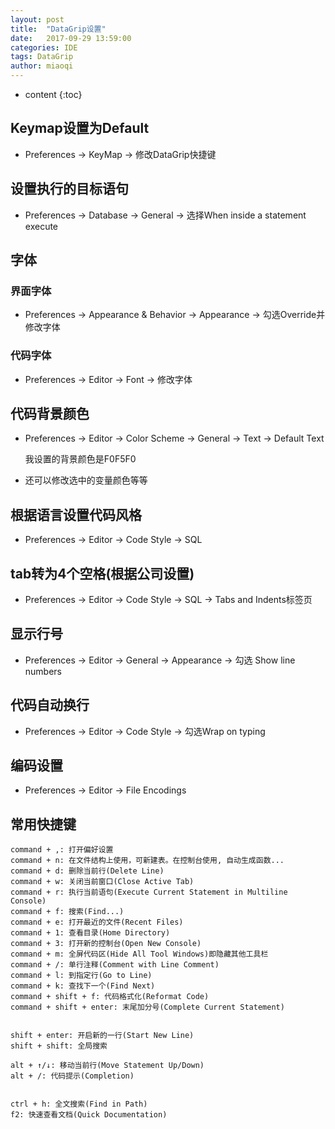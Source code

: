 ```yaml
---
layout: post
title:  "DataGrip设置"
date:   2017-09-29 13:59:00
categories: IDE
tags: DataGrip
author: miaoqi
---
```


* content
{:toc}

## Keymap设置为Default

* Preferences -> KeyMap -> 修改DataGrip快捷键

## 设置执行的目标语句

* Preferences -> Database -> General -> 选择When inside a statement execute

## 字体
    
### 界面字体

* Preferences -> Appearance & Behavior -> Appearance -> 勾选Override并修改字体
    
### 代码字体

* Preferences -> Editor -> Font -> 修改字体
    
## 代码背景颜色

* Preferences -> Editor -> Color Scheme -> General -> Text -> Default Text

    我设置的背景颜色是F0F5F0

* 还可以修改选中的变量颜色等等
    
## 根据语言设置代码风格

* Preferences -> Editor -> Code Style -> SQL
    
## tab转为4个空格(根据公司设置)	
* Preferences -> Editor -> Code Style -> SQL -> Tabs and Indents标签页

## 显示行号

* Preferences -> Editor -> General -> Appearance -> 勾选 Show line numbers

## 代码自动换行

* Preferences -> Editor -> Code Style -> 勾选Wrap on typing

## 编码设置

* Preferences -> Editor -> File Encodings
    
## 常用快捷键

    command + ,: 打开偏好设置
    command + n: 在文件结构上使用，可新建表。在控制台使用, 自动生成函数...
    command + d: 删除当前行(Delete Line)
    command + w: 关闭当前窗口(Close Active Tab)
    command + r: 执行当前语句(Execute Current Statement in Multiline Console)
    command + f: 搜索(Find...)
    command + e: 打开最近的文件(Recent Files)
    command + 1: 查看目录(Home Directory)
    command + 3: 打开新的控制台(Open New Console)
    command + m: 全屏代码区(Hide All Tool Windows)即隐藏其他工具栏
    command + /: 单行注释(Comment with Line Comment)
    command + l: 到指定行(Go to Line)
    command + k: 查找下一个(Find Next)
    command + shift + f: 代码格式化(Reformat Code)
    command + shift + enter: 末尾加分号(Complete Current Statement)
    
    
    shift + enter: 开启新的一行(Start New Line)
    shift + shift: 全局搜索
    
    alt + ↑/↓: 移动当前行(Move Statement Up/Down)
    alt + /: 代码提示(Completion)
    
    
    ctrl + h: 全文搜索(Find in Path)
    f2: 快速查看文档(Quick Documentation)

    
    
    
    
    
    
    
